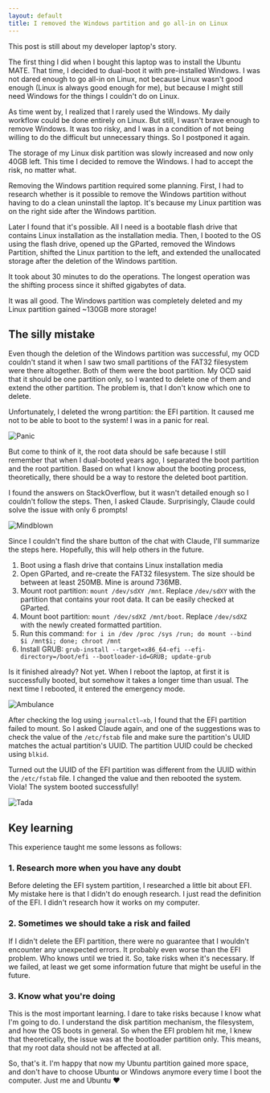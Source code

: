 ```yaml
---
layout: default
title: I removed the Windows partition and go all-in on Linux
---
```


This post is still about my developer laptop's story.

The first thing I did when I bought this laptop was to install the Ubuntu MATE. That time, I decided to dual-boot it with pre-installed Windows. I was not dared enough to go all-in on Linux, not because Linux wasn't good enough (Linux is always good enough for me), but because I might still need Windows for the things I couldn't do on Linux.

As time went by, I realized that I rarely used the Windows. My daily workflow could be done entirely on Linux. But still, I wasn't brave enough to remove Windows. It was too risky, and I was in a condition of not being willing to do the difficult but unnecessary things. So I postponed it again.

The storage of my Linux disk partition was slowly increased and now only 40GB left. This time I decided to remove the Windows. I had to accept the risk, no matter what.

Removing the Windows partition required some planning. First, I had to research whether is it possible to remove the Windows partition without having to do a clean uninstall the laptop. It's because my Linux partition was on the right side after the Windows partition.

Later I found that it's possible. All I need is a bootable flash drive that contains Linux installation as the installation media. Then, I booted to the OS using the flash drive, opened up the GParted, removed the Windows Partition, shifted the Linux partition to the left, and extended the unallocated storage after the deletion of the Windows partition.

It took about 30 minutes to do the operations. The longest operation was the shifting process since it shifted gigabytes of data.

It was all good. The Windows partition was completely deleted and my Linux partition gained ~130GB more storage!

## The silly mistake

Even though the deletion of the Windows partition was successful, my OCD couldn't stand it when I saw two small partitions of the FAT32 filesystem were there altogether. Both of them were the boot partition. My OCD said that it should be one partition only, so I wanted to delete one of them and extend the other partition. The problem is, that I don't know which one to delete.

Unfortunately, I deleted the wrong partition: the EFI partition. It caused me not to be able to boot to the system! I was in a panic for real.

![Panic](https://media.giphy.com/media/1EghTrigJJhq8/giphy.gif?cid=790b7611y7508d0ofs5qreczfdpz6pyvismukyg3ml1f92aj&ep=v1_gifs_search&rid=giphy.gif&ct=g)

But come to think of it, the root data should be safe because I still remember that when I dual-booted years ago, I separated the boot partition and the root partition. Based on what I know about the booting process, theoretically, there should be a way to restore the deleted boot partition.

I found the answers on StackOverflow, but it wasn't detailed enough so I couldn't follow the steps. Then, I asked Claude. Surprisingly, Claude could solve the issue with only 6 prompts!

![Mindblown](https://media.giphy.com/media/v1.Y2lkPTc5MGI3NjExZ2FiODl1Z21mbGdtZnpydHR4cHN4NnNvY3c0OXhqZm42ZW40NmVhMCZlcD12MV9naWZzX3NlYXJjaCZjdD1n/Um3ljJl8jrnHy/giphy.gif)

Since I couldn't find the share button of the chat with Claude, I'll summarize the steps here. Hopefully, this will help others in the future.

1. Boot using a flash drive that contains Linux installation media
2. Open GParted, and re-create the FAT32 filesystem. The size should be between at least 250MB. Mine is around 736MB.
3. Mount root partition: `mount /dev/sdXY /mnt`. Replace `/dev/sdXY` with the partition that contains your root data. It can be easily checked at GParted.
4. Mount boot partition: `mount /dev/sdXZ /mnt/boot`. Replace `/dev/sdXZ` with the newly created formatted partition.
5. Run this command: `for i in /dev /proc /sys /run; do mount --bind $i /mnt$i; done; chroot /mnt`
6. Install GRUB: `grub-install --target=x86_64-efi --efi-directory=/boot/efi --bootloader-id=GRUB; update-grub`

Is it finished already? Not yet. When I reboot the laptop, at first it is successfully booted, but somehow it takes a longer time than usual. The next time I rebooted, it entered the emergency mode.

![Ambulance](https://media.giphy.com/media/v1.Y2lkPTc5MGI3NjExc2treG5wemM5ZmI4d2s5OWNjZHZxd3p0ZG5wdHdzM2wyYnN6ZDk4YyZlcD12MV9naWZzX3NlYXJjaCZjdD1n/QmKySYr0lCsrC/giphy.gif)

After checking the log using `journalctl—xb`, I found that the EFI partition failed to mount. So I asked Claude again, and one of the suggestions was to check the value of the `/etc/fstab` file and make sure the partition's UUID matches the actual partition's UUID. The partition UUID could be checked using `blkid`.

Turned out the UUID of the EFI partition was different from the UUID within the `/etc/fstab` file. I changed the value and then rebooted the system. Viola! The system booted successfully!

![Tada](https://media.giphy.com/media/xTka04BCNBizaAUKKA/giphy.gif?cid=790b7611lit191h535oxm5y3gy91rq9qdbfg9njk8waf8vbj&ep=v1_gifs_search&rid=giphy.gif&ct=g)

## Key learning

This experience taught me some lessons as follows:

### 1. Research more when you have any doubt

Before deleting the EFI system partition, I researched a little bit about EFI. My mistake here is that I didn't do enough research. I just read the definition of the EFI. I didn't research how it works on my computer.

### 2. Sometimes we should take a risk and failed

If I didn't delete the EFI partition, there were no guarantee that I wouldn't encounter any unexpected errors. It probably even worse than the EFI problem. Who knows until we tried it. So, take risks when it's necessary. If we failed, at least we get some information future that might be useful in the future.

### 3. Know what you're doing

This is the most important learning. I dare to take risks because I know what I'm going to do. I understand the disk partition mechanism, the filesystem, and how the OS boots in general. So when the EFI problem hit me, I knew that theoretically, the issue was at the bootloader partition only. This means, that my root data should not be affected at all.

So, that's it. I'm happy that now my Ubuntu partition gained more space, and don't have to choose Ubuntu or Windows anymore every time I boot the computer. Just me and Ubuntu ❤️

